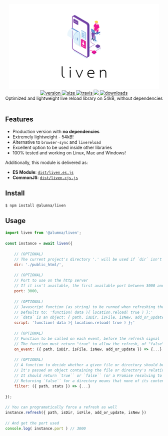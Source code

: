 <div align="center">
	<img src="https://github.com/alumna/liven/raw/master/liven.svg?sanitize=true" alt="liven" width="480" height="270" />
</div>

<div align="center">
	<a href="https://npmjs.org/package/@alumna/liven">
		<img src="https://badgen.now.sh/npm/v/@alumna/liven" alt="version" />
	</a>
	<a href="https://npmjs.org/package/@alumna/liven">
		<img src="https://badgen.net/bundlephobia/min/@alumna/liven" alt="size" />
	</a>
	<a href="https://travis-ci.org/alumna/liven">
		<img src="https://travis-ci.org/alumna/liven.svg?branch=master" alt="travis" />
	</a>
	<a href="https://codecov.io/gh/alumna/liven">
		<img src="https://codecov.io/gh/alumna/liven/branch/master/graph/badge.svg" />
	</a>
	<a href="https://npmjs.org/package/@alumna/liven">
		<img src="https://badgen.now.sh/npm/dm/@alumna/liven" alt="downloads" />
	</a>
</div>

<div align="center">Optimized and lightweight live reload library on 54kB, without dependencies</div>

<br/>

## Features

* Production version with **no dependencies**
* Extremely lightweight - 54kB!
* Alternative to `browser-sync` and `livereload`
* Excellent option to be used inside other libraries
* 100% tested and working on Linux, Mac and Windows!

Additionally, this module is delivered as:

* **ES Module**: [`dist/liven.es.js`](https://unpkg.com/@alumna/liven/dist/liven.es.js)
* **CommonJS**: [`dist/liven.cjs.js`](https://unpkg.com/@alumna/liven/dist/liven.cjs.js)


## Install

```
$ npm install @alumna/liven
```


## Usage

```js
import liven from '@alumna/liven';

const instance = await liven({

	// (OPTIONAL)
	// The current project's directory '.' will be used if `dir` isn't passed
	dir: './public_html/',

	// (OPTIONAL)
	// Port to use on the http server
	// If it isn't available, the first available port between 3000 and 3100 will be used 
	port: 3000,

	// (OPTIONAL)
	// Javascript function (as string) to be runned when refreshing the page
	// Defaults to: 'function( data ){ location.reload( true ) };'
	// `data` is an object: { path, isDir, isFile, isNew, add_or_update }
	script: 'function( data ){ location.reload( true ) };'
	
	// (OPTIONAL)
	// Function to be called on each event, before the refresh signal
	// The function must return "true" to allow the refresh, of "false" to don't allow
	on_event: ({ path, isDir, isFile, isNew, add_or_update }) => {...},

	// (OPTIONAL)
	// A function to decide whether a given file or directory should be watched.
	// It's passed an object containing the file or directory's relative `path`` and its `stats`.
	// It should return `true`` or `false`` (or a Promise resolving to one of those).
	// Returning `false`` for a directory means that none of its contents will be watched.
	filter: ({ path, stats }) => {...}
	
});

// You can programatically force a refresh as well
instance.refresh({ path, isDir, isFile, add_or_update, isNew })

// And get the port used
console.log( instance.port ) // 3000
```
